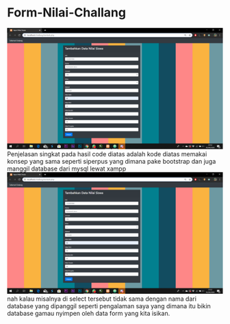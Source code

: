 # Form-Nilai-Challang
![Alt Text](https://github.com/Richmondjanusrafiiaryanto/Form-Nilai-Challang/blob/master/Screenshot%20(947).png)
Penjelasan singkat pada hasil code diatas adalah kode diatas memakai konsep yang sama seperti siperpus yang dimana pake bootstrap dan juga 
manggil database dari mysql lewat xampp 
![Alt Text](https://github.com/Richmondjanusrafiiaryanto/Form-Nilai-Challang/blob/master/Screenshot%20(947).png)
nah kalau misalnya di select tersebut tidak sama dengan nama dari database yang dipanggil seperti pengalaman saya yang dimana itu bikin 
database gamau nyimpen oleh data form yang kita isikan.

